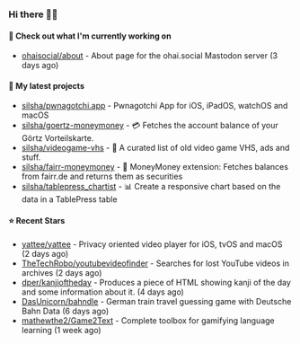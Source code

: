 ### Hi there 🦊👋

#### 👷 Check out what I'm currently working on

- [ohaisocial/about](https://github.com/ohaisocial/about) - About page for the ohai.social Mastodon server (3 days ago)

#### 🌱 My latest projects

- [silsha/pwnagotchi.app](https://github.com/silsha/pwnagotchi.app) - Pwnagotchi App for iOS, iPadOS, watchOS and macOS
- [silsha/goertz-moneymoney](https://github.com/silsha/goertz-moneymoney) - 💳 Fetches the account balance of your Görtz Vorteilskarte.
- [silsha/videogame-vhs](https://github.com/silsha/videogame-vhs) - 👾 A curated list of old video game VHS, ads and stuff.
- [silsha/fairr-moneymoney](https://github.com/silsha/fairr-moneymoney) - 💸 MoneyMoney extension: Fetches balances from fairr.de and returns them as securities
- [silsha/tablepress_chartist](https://github.com/silsha/tablepress_chartist) - 📊 Create a responsive chart based on the data in a TablePress table

#### ⭐ Recent Stars

- [yattee/yattee](https://github.com/yattee/yattee) - Privacy oriented video player for iOS, tvOS and macOS (2 days ago)
- [TheTechRobo/youtubevideofinder](https://github.com/TheTechRobo/youtubevideofinder) - Searches for lost YouTube videos in archives (2 days ago)
- [dper/kanjioftheday](https://github.com/dper/kanjioftheday) - Produces a piece of HTML showing kanji of the day and some information about it. (4 days ago)
- [DasUnicorn/bahndle](https://github.com/DasUnicorn/bahndle) - German train travel guessing game with Deutsche Bahn Data (6 days ago)
- [mathewthe2/Game2Text](https://github.com/mathewthe2/Game2Text) - Complete toolbox for gamifying language learning (1 week ago)
